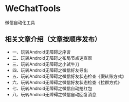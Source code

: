 # WeChatTools
微信自动化工具

## 相关文章介绍（文章按顺序发布）

* 一、玩转Android无障碍之序言
* 二、玩转Android无障碍之布局节点速查器
* 三、玩转Android无障碍之小试牛刀
* 四、玩转Android无障碍之微信好友导出
* 五、玩转Android无障碍之微信好友状态检查《假转账方式》
* 六、玩转Android无障碍之微信好友状态检查《拉群方式》
* 七、玩转Android无障碍之微信自动抢红包
* 八、玩转Android无障碍之微信自动回复消息
